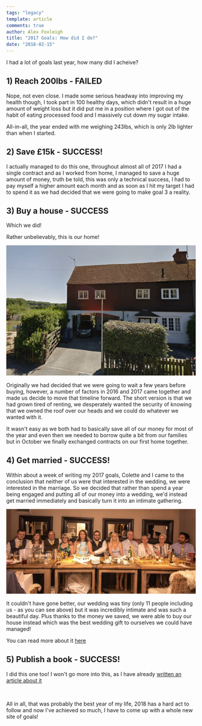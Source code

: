 ```yaml
---
tags: "legacy"
template: article 
comments: true 
author: Alex Foxleigh
title: "2017 Goals: How did I do?"
date: "2018-02-15"
---
```


I had a lot of goals last year, how many did I acheive?

<!-- end -->

## 1) Reach 200lbs - FAILED

Nope, not even close. I made some serious headway into improving my health though, I took part in 100 healthy days, which didn't result in a huge amount of weight loss but it did put me in a position where I got out of the habit of eating processed food and I massively cut down my sugar intake.

All-in-all, the year ended with me weighing 243lbs, which is only 2lb lighter than when I started.

## 2) Save £15k - SUCCESS!

I actually managed to do this one, throughout almost all of 2017 I had a single contract and as I worked from home, I managed to save a huge amount of money, truth be told, this was only a technical success, I had to pay myself a higher amount each month and as soon as I hit my target I had to spend it as we had decided that we were going to make goal 3 a reality.

## 3) Buy a house - SUCCESS

Which we did!

Rather unbelievably, this is our home!

![A Photograph of the front of my house](images/home-1024x702.png)

Originally we had decided that we were going to wait a few years before buying, however, a number of factors in 2016 and 2017 came together and made us decide to move that timeline forward. The short version is that we had grown tired of renting, we desperately wanted the security of knowing that we owned the roof over our heads and we could do whatever we wanted with it.

It wasn't easy as we both had to basically save all of our money for most of the year and even then we needed to borrow quite a bit from our families but in October we finally exchanged contracts on our first home together.

## 4) Get married - SUCCESS!

Within about a week of writing my 2017 goals, Colette and I came to the conclusion that neither of us were that interested in the wedding, we were interested in the marriage. So we decided that rather than spend a year being engaged and putting all of our money into a wedding, we'd instead get married immediately and basically turn it into an intimate gathering.

![All of the guests at our wedding](images/17835052_10154205871885194_9023070405855450222_o-1024x457.jpg)

It couldn't have gone better, our wedding was tiny (only 11 people including us - as you can see above) but it was incredibly intimate and was such a beautiful day. Plus thanks to the money we saved, we were able to buy our house instead which was the best wedding gift to ourselves we could have managed!

You can read more about it [here](/meandering-insanity/holy-crap-im-married/)

## 5) Publish a book - SUCCESS!

I did this one too! I won't go more into this, as I have already [written an article about it](/scribblings/lets-kill-capitalism/)

 

All in all, that was probably the best year of my life, 2018 has a hard act to follow and now I've achieved so much, I have to come up with a whole new site of goals!
